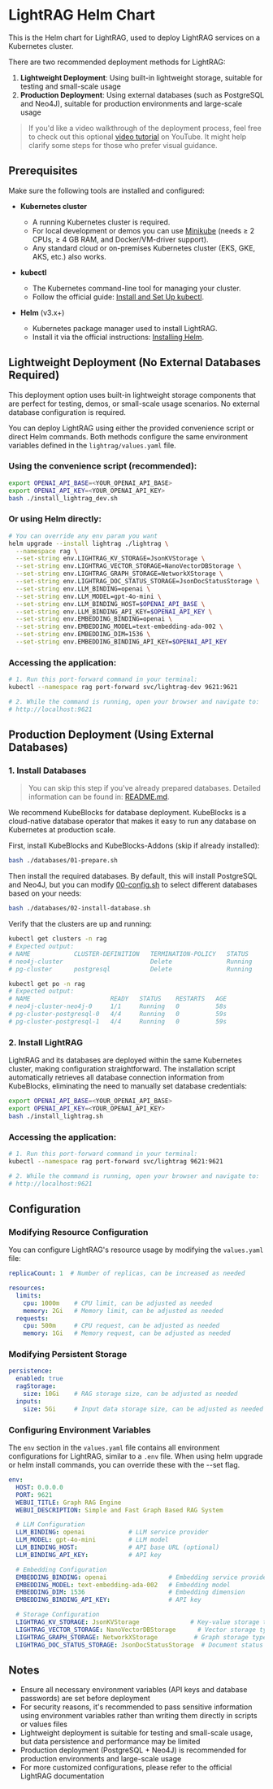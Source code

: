 # LightRAG Helm Chart

This is the Helm chart for LightRAG, used to deploy LightRAG services on a Kubernetes cluster.

There are two recommended deployment methods for LightRAG:
1. **Lightweight Deployment**: Using built-in lightweight storage, suitable for testing and small-scale usage
2. **Production Deployment**: Using external databases (such as PostgreSQL and Neo4J), suitable for production environments and large-scale usage

> If you'd like a video walkthrough of the deployment process, feel free to check out this optional [video tutorial](https://youtu.be/JW1z7fzeKTw?si=vPzukqqwmdzq9Q4q) on YouTube. It might help clarify some steps for those who prefer visual guidance.

## Prerequisites

Make sure the following tools are installed and configured:

* **Kubernetes cluster**
  * A running Kubernetes cluster is required.
  * For local development or demos you can use [Minikube](https://minikube.sigs.k8s.io/docs/start/) (needs ≥ 2 CPUs, ≥ 4 GB RAM, and Docker/VM-driver support).
  * Any standard cloud or on-premises Kubernetes cluster (EKS, GKE, AKS, etc.) also works.

* **kubectl**
  * The Kubernetes command-line tool for managing your cluster.
  * Follow the official guide: [Install and Set Up kubectl](https://kubernetes.io/docs/tasks/tools/#kubectl).

* **Helm** (v3.x+)
  * Kubernetes package manager used to install LightRAG.
  * Install it via the official instructions: [Installing Helm](https://helm.sh/docs/intro/install/).

## Lightweight Deployment (No External Databases Required)

This deployment option uses built-in lightweight storage components that are perfect for testing, demos, or small-scale usage scenarios. No external database configuration is required.

You can deploy LightRAG using either the provided convenience script or direct Helm commands. Both methods configure the same environment variables defined in the `lightrag/values.yaml` file.

### Using the convenience script (recommended):

```bash
export OPENAI_API_BASE=<YOUR_OPENAI_API_BASE>
export OPENAI_API_KEY=<YOUR_OPENAI_API_KEY>
bash ./install_lightrag_dev.sh
```

### Or using Helm directly:

```bash
# You can override any env param you want
helm upgrade --install lightrag ./lightrag \
  --namespace rag \
  --set-string env.LIGHTRAG_KV_STORAGE=JsonKVStorage \
  --set-string env.LIGHTRAG_VECTOR_STORAGE=NanoVectorDBStorage \
  --set-string env.LIGHTRAG_GRAPH_STORAGE=NetworkXStorage \
  --set-string env.LIGHTRAG_DOC_STATUS_STORAGE=JsonDocStatusStorage \
  --set-string env.LLM_BINDING=openai \
  --set-string env.LLM_MODEL=gpt-4o-mini \
  --set-string env.LLM_BINDING_HOST=$OPENAI_API_BASE \
  --set-string env.LLM_BINDING_API_KEY=$OPENAI_API_KEY \
  --set-string env.EMBEDDING_BINDING=openai \
  --set-string env.EMBEDDING_MODEL=text-embedding-ada-002 \
  --set-string env.EMBEDDING_DIM=1536 \
  --set-string env.EMBEDDING_BINDING_API_KEY=$OPENAI_API_KEY
```

### Accessing the application:

```bash
# 1. Run this port-forward command in your terminal:
kubectl --namespace rag port-forward svc/lightrag-dev 9621:9621

# 2. While the command is running, open your browser and navigate to:
# http://localhost:9621
```

## Production Deployment (Using External Databases)

### 1. Install Databases
> You can skip this step if you've already prepared databases. Detailed information can be found in: [README.md](databases%2FREADME.md).

We recommend KubeBlocks for database deployment. KubeBlocks is a cloud-native database operator that makes it easy to run any database on Kubernetes at production scale.

First, install KubeBlocks and KubeBlocks-Addons (skip if already installed):
```bash
bash ./databases/01-prepare.sh
```

Then install the required databases. By default, this will install PostgreSQL and Neo4J, but you can modify [00-config.sh](databases%2F00-config.sh) to select different databases based on your needs:
```bash
bash ./databases/02-install-database.sh
```

Verify that the clusters are up and running:
```bash
kubectl get clusters -n rag
# Expected output:
# NAME            CLUSTER-DEFINITION   TERMINATION-POLICY   STATUS     AGE
# neo4j-cluster                        Delete               Running    39s
# pg-cluster      postgresql           Delete               Running    42s

kubectl get po -n rag
# Expected output:
# NAME                      READY   STATUS    RESTARTS   AGE
# neo4j-cluster-neo4j-0     1/1     Running   0          58s
# pg-cluster-postgresql-0   4/4     Running   0          59s
# pg-cluster-postgresql-1   4/4     Running   0          59s
```

### 2. Install LightRAG

LightRAG and its databases are deployed within the same Kubernetes cluster, making configuration straightforward.
The installation script automatically retrieves all database connection information from KubeBlocks, eliminating the need to manually set database credentials:

```bash
export OPENAI_API_BASE=<YOUR_OPENAI_API_BASE>
export OPENAI_API_KEY=<YOUR_OPENAI_API_KEY>
bash ./install_lightrag.sh
```

### Accessing the application:

```bash
# 1. Run this port-forward command in your terminal:
kubectl --namespace rag port-forward svc/lightrag 9621:9621

# 2. While the command is running, open your browser and navigate to:
# http://localhost:9621
```

## Configuration

### Modifying Resource Configuration

You can configure LightRAG's resource usage by modifying the `values.yaml` file:

```yaml
replicaCount: 1  # Number of replicas, can be increased as needed

resources:
  limits:
    cpu: 1000m    # CPU limit, can be adjusted as needed
    memory: 2Gi   # Memory limit, can be adjusted as needed
  requests:
    cpu: 500m     # CPU request, can be adjusted as needed
    memory: 1Gi   # Memory request, can be adjusted as needed
```

### Modifying Persistent Storage

```yaml
persistence:
  enabled: true
  ragStorage:
    size: 10Gi    # RAG storage size, can be adjusted as needed
  inputs:
    size: 5Gi     # Input data storage size, can be adjusted as needed
```

### Configuring Environment Variables

The `env` section in the `values.yaml` file contains all environment configurations for LightRAG, similar to a `.env` file. When using helm upgrade or helm install commands, you can override these with the --set flag.

```yaml
env:
  HOST: 0.0.0.0
  PORT: 9621
  WEBUI_TITLE: Graph RAG Engine
  WEBUI_DESCRIPTION: Simple and Fast Graph Based RAG System

  # LLM Configuration
  LLM_BINDING: openai            # LLM service provider
  LLM_MODEL: gpt-4o-mini         # LLM model
  LLM_BINDING_HOST:              # API base URL (optional)
  LLM_BINDING_API_KEY:           # API key

  # Embedding Configuration
  EMBEDDING_BINDING: openai                 # Embedding service provider
  EMBEDDING_MODEL: text-embedding-ada-002   # Embedding model
  EMBEDDING_DIM: 1536                       # Embedding dimension
  EMBEDDING_BINDING_API_KEY:                # API key

  # Storage Configuration
  LIGHTRAG_KV_STORAGE: JsonKVStorage              # Key-value storage type
  LIGHTRAG_VECTOR_STORAGE: NanoVectorDBStorage      # Vector storage type
  LIGHTRAG_GRAPH_STORAGE: NetworkXStorage          # Graph storage type
  LIGHTRAG_DOC_STATUS_STORAGE: JsonDocStatusStorage  # Document status storage type
```

## Notes

- Ensure all necessary environment variables (API keys and database passwords) are set before deployment
- For security reasons, it's recommended to pass sensitive information using environment variables rather than writing them directly in scripts or values files
- Lightweight deployment is suitable for testing and small-scale usage, but data persistence and performance may be limited
- Production deployment (PostgreSQL + Neo4J) is recommended for production environments and large-scale usage
- For more customized configurations, please refer to the official LightRAG documentation
